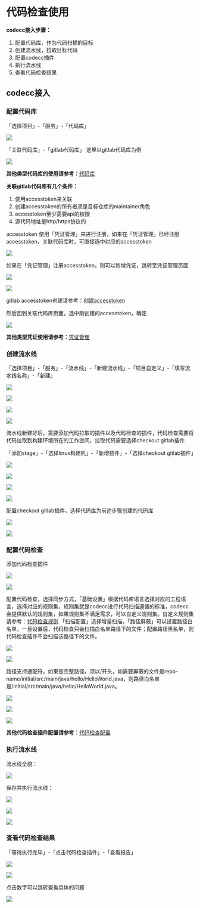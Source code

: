 # 代码检查使用

**codecc接入步骤：**

1. 配置代码库，作为代码扫描的目标
2. 创建流水线，拉取目标代码
3. 配置codecc插件
4. 执行流水线
5. 查看代码检查结果

## codecc接入

### 配置代码库

「选择项目」-「服务」-「代码库」

![](../../.gitbook/assets/image-20211130150523367.png)

「关联代码库」-「gitlab代码库」 这里以gitlab代码库为例

![](../../.gitbook/assets/image-20211130150820135.png)

**其他类型代码库的使用请参考：**[代码库](../repo.md)

**关联gitlab代码库有几个条件：**

1. 使用accesstoken来关联
2. 创建accesstoken的所有者须是目标仓库的maintainer角色
3. accesstoken至少需要api的权限
4. 源代码地址是http/https协议的

accesstoken 使用「凭证管理」来进行注册，如果在「凭证管理」已经注册accesstoken，关联代码库时，可直接选中对应的accesstoken

![](../../.gitbook/assets/image-20211130152201680.png)

如果在「凭证管理」注册accesstoken，则可以新增凭证，跳转至凭证管理页面

![](../../.gitbook/assets/image-20211130151014566.png)

![](../../.gitbook/assets/image-20220301101202-KMSOc.png)

gitlab accesstoken创建请参考：[创建accesstoken](https://docs.gitlab.com/ee/user/profile/personal\_access\_tokens.html)

然后回到关联代码库页面，选中刚创建的accesstoken，确定

![](../../.gitbook/assets/image-20220301101202-ZPLrE.png)

**其他类型凭证使用请参考：**[凭证管理](../ticket.md)

### 创建流水线

「选择项目」-「服务」-「流水线」-「新建流水线」-「项目自定义」-「填写流水线名称」-「新建」

![](../../.gitbook/assets/image-20211130154920245.png)

![](../../.gitbook/assets/image-20211130165841421.png)

![](../../.gitbook/assets/image-20211130165902933.png)

![](../../.gitbook/assets/image-20211130165925767.png)

流水线新建好后，需要添加代码拉取的插件以及代码检查的插件，代码检查需要将代码拉取到构建环境所在的工作空间，拉取代码需要选择checkout gitlab插件

「添加stage」-「选择linux构建机」-「新增插件」-「选择checkout gitlab插件」

![](../../.gitbook/assets/image-20211130170413760.png)

![](../../.gitbook/assets/image-20211130170418114.png)

![](../../.gitbook/assets/image-20211130170455067.png)

![](../../.gitbook/assets/image-20211130170624022.png)

配置checkout gitlab插件，选择代码库为前述步骤创建的代码库

![](../../.gitbook/assets/image-20211130171740802.png)

![](../../.gitbook/assets/image-20211130171852028.png)

### 配置代码检查

添加代码检查插件

![](../../.gitbook/assets/image-20211130172838584.png)

![](../../.gitbook/assets/image-20211130172345727.png)

配置代码检查，选择同步方式，「基础设置」根据代码库语言选择对应的工程语言，选择对应的规则集，规则集就是codecc进行代码扫描遵循的标准，codecc会提供默认的规则集，如果规则集不满足需求，可以自定义规则集。自定义规则集请参考：[代码检查规则](codecc-ruleset.md)
「扫描配置」选择增量扫描，「路径屏蔽」可以设置路径白名单，一旦设置后，代码检查只会扫描白名单路径下的文件；配置路径黑名单，则代码检查插件不会扫描该路径下的文件。

![](../../.gitbook/assets/image-20211130173035272.png)

![](../../.gitbook/assets/image-20211201155909271.png)

路径支持通配符，如果是完整路径，须以/开头，如需要屏蔽的文件是repo-name/initial/src/main/java/hello/HelloWorld.java，则路径白名单是/initial/src/main/java/hello/HelloWorld.java。

![](../../.gitbook/assets/image-20211201155839048.png)

![](../../.gitbook/assets/image-20211130173112283.png)

![](../../.gitbook/assets/image-20211130173116075.png)

**其他代码检查插件配置请参考：**[代码检查配置](codecc-config.md)

### 执行流水线

流水线全貌：

![](../../.gitbook/assets/image-20211130195514541.png)

保存并执行流水线：

![](../../.gitbook/assets/image-20211130195335957.png)

![](../../.gitbook/assets/image-20211130195551682.png)

![](../../.gitbook/assets/image-20211130195617959.png)

### 查看代码检查结果

「等待执行完毕」-「点击代码检查插件」-「查看报告」

![](../../.gitbook/assets/image-20211201150104628.png)

![](../../.gitbook/assets/image-20211201150100160.png)

点击数字可以跳转查看具体的问题

![](../../.gitbook/assets/image-20211201151908164.png)


